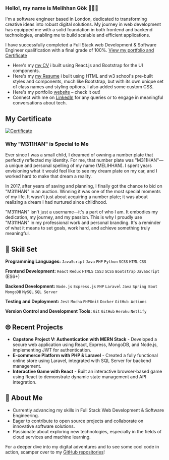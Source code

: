 
### Hello!, my name is Melihhan Gök 🙋🏻‍♂️

I'm a software engineer based in London, dedicated to transforming creative ideas into robust digital solutions. My journey in web development has equipped me with a solid foundation in both frontend and backend technologies, enabling me to build scalable and efficient applications.

I have successfully completed a Full Stack web Development & Software Engineer qualification with a final grade of 100%. 
[View my portfolio and Certificate](https://www.hyperiondev.com/portfolio/MG22120005918/)

- Here's my [my CV](https://my-online-cv-1905.netlify.app) i built using React.js and Bootstrap for the UI components.
- Here's my [my Resume](https://melresume.netlify.app) i built using HTML and w3 school's  pre-built styles and components, much like Bootstrap, but with its own unique set of class names and styling options. I also added some custom CSS.
- Here's my portfolio [website](https://melihhangok.wordpress.com) – check it out!
- Connect with me on [LinkedIn](http://linkedin.com/in/melihhan) for any queries or to engage in meaningful conversations about tech.

## My Certificate
[![Certificate](certificates/certificate.png)](https://my-certificate.com)

### Why "M311HAN" is Special to Me

Ever since I was a small child, I dreamed of owning a number plate that perfectly reflected my identity. For me, that number plate was "M311HAN"—a unique and personal spelling of my name (MELIHHAN). I spent years envisioning what it would feel like to see my dream plate on my car, and I worked hard to make that dream a reality.

In 2017, after years of saving and planning, I finally got the chance to bid on "M311HAN" in an auction. Winning it was one of the most special moments of my life. It wasn't just about acquiring a number plate; it was about realizing a dream I had nurtured since childhood.

"M311HAN" isn't just a username—it's a part of who I am. It embodies my dedication, my journey, and my passion. This is why I proudly use "M311HAN" in my professional work and personal branding. It's a reminder of what it means to set goals, work hard, and achieve something truly meaningful.

## 🚀 Skill Set

**Programming Languages:** 
`JavaScript` `Java` `PHP` `Python` `SCSS` `HTML` `CSS` 

**Frontend Development:** 
`React` `Redux` `HTML5` `CSS3` `SCSS` `Bootstrap` `JavaScript` (ES6+)

**Backend Development:** 
`Node.js` `Express.js` `PHP` `Laravel` `Java` `Spring Boot` `MongoDB` `MySQL` `SQL Server`

**Testing and Deployment:** 
`Jest` `Mocha` `PHPUnit` `Docker` `GitHub Actions`

**Version Control and Development Tools:** 
`Git` `GitHub` `Heroku` `Netlify`

## 🌐 Recent Projects

- **Capstone Project V: Authentication with MERN Stack** - Developed a secure web application using React, Express, MongoDB, and Node.js, implementing JWT for authentication.
- **E-commerce Platform with PHP & Laravel** - Created a fully functional online store using Laravel, integrated with SQL Server for backend management.
- **Interactive Game with React** - Built an interactive browser-based game using React to demonstrate dynamic state management and API integration.

## 👀 About Me

- Currently advancing my skills in Full Stack Web Development & Software Engineering.
- Eager to contribute to open source projects and collaborate on innovative software solutions.
- Passionate about exploring new technologies, especially in the fields of cloud services and machine learning.

For a deeper dive into my digital adventures and to see some cool code in action, scamper over to my [GitHub repositories](https://github.com/M311HAN?tab=repositories)!
